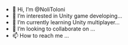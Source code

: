 - 👋 Hi, I’m @NoliToloni
- 👀 I’m interested in Unity game developing...
- 🌱 I’m currently learning Unity multiplayer...
- 💞️ I’m looking to collaborate on ...
- 📫 How to reach me ...

<!---
NoliToloni/NoliToloni is a ✨ special ✨ repository because its `README.md` (this file) appears on your GitHub profile.
You can click the Preview link to take a look at your changes.
--->
